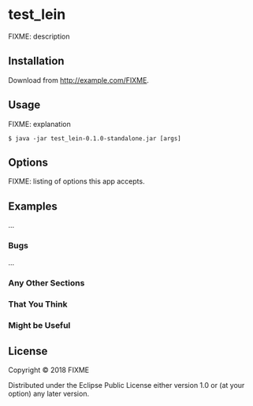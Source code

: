 # test_lein

FIXME: description

## Installation

Download from http://example.com/FIXME.

## Usage

FIXME: explanation

    $ java -jar test_lein-0.1.0-standalone.jar [args]

## Options

FIXME: listing of options this app accepts.

## Examples

...

### Bugs

...

### Any Other Sections
### That You Think
### Might be Useful

## License

Copyright © 2018 FIXME

Distributed under the Eclipse Public License either version 1.0 or (at
your option) any later version.

